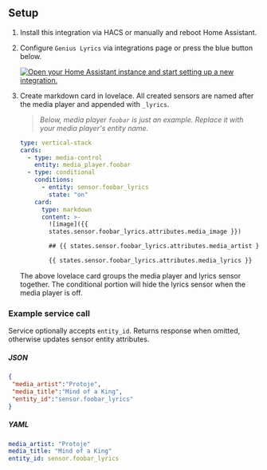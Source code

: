 ## Setup

1. Install this integration via HACS or manually and reboot Home Assistant.
2. Configure `Genius Lyrics` via integrations page  or press the blue button below. 

    [![Open your Home Assistant instance and start setting up a new integration.](https://my.home-assistant.io/badges/config_flow_start.svg)](https://my.home-assistant.io/redirect/config_flow_start/?domain=genius_lyrics)

3. Create markdown card in lovelace. All created sensors are named after the media player and appended with `_lyrics`.

    >*Below, media player `foobar` is just an example. Replace it with your media player's entity name.*
   
   ```yaml
   type: vertical-stack
   cards:
     - type: media-control
       entity: media_player.foobar
     - type: conditional
       conditions:
         - entity: sensor.foobar_lyrics
           state: "on"
       card:
         type: markdown
         content: >-
           ![image]({{
           states.sensor.foobar_lyrics.attributes.media_image }})
   
           ## {{ states.sensor.foobar_lyrics.attributes.media_artist }} - {{ states.sensor.foobar_lyrics.attributes.media_title }}
   
           {{ states.sensor.foobar_lyrics.attributes.media_lyrics }}
   ```

   The above lovelace card groups the media player and lyrics sensor together.
   The conditional portion will hide the lyrics sensor when the media player is off.


### Example service call

Service optionally accepts `entity_id`. Returns response when omitted, otherwise updates sensor entity attributes.

##### JSON
```json
{
 "media_artist":"Protoje",
 "media_title":"Mind of a King",
 "entity_id":"sensor.foobar_lyrics"
}
```

##### YAML
```yaml
media_artist: "Protoje"
media_title: "Mind of a King"
entity_id: sensor.foobar_lyrics
```

